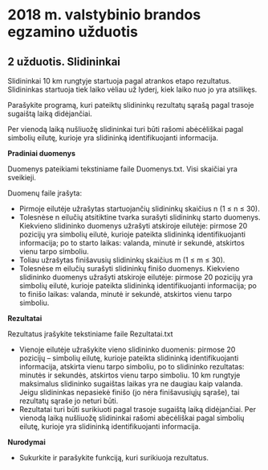# 2018 m. valstybinio brandos egzamino užduotis

## 2 užduotis. Slidininkai

Slidininkai 10 km rungtyje startuoja pagal atrankos etapo rezultatus. Slidininkas startuoja tiek laiko vėliau už lyderį, kiek laiko nuo jo yra atsilikęs. 

Parašykite programą, kuri pateiktų slidininkų rezultatų sąrašą pagal trasoje sugaištą laiką didėjančiai. 

Per vienodą laiką nušliuožę slidininkai turi būti rašomi abėcėliškai pagal simbolių eilutę, kurioje yra slidininką identifikuojanti informacija.

__Pradiniai duomenys__

Duomenys pateikiami tekstiniame faile Duomenys.txt. Visi skaičiai yra sveikieji.

Duomenų faile įrašyta:
- Pirmoje eilutėje užrašytas startuojančių slidininkų skaičius n (1 ≤ n ≤ 30).
- Tolesnėse n eilučių atsitiktine tvarka surašyti slidininkų starto duomenys. Kiekvieno slidininko duomenys užrašyti atskiroje eilutėje: pirmose 20 pozicijų yra simbolių eilutė, kurioje pateikta slidininką identifikuojanti informacija; po to starto laikas: valanda, minutė ir sekundė, atskirtos vienu tarpo simboliu.
- Toliau užrašytas finišavusių slidininkų skaičius m (1 ≤ m ≤ 30).
- Tolesnėse m eilučių surašyti slidininkų finišo duomenys. Kiekvieno slidininko duomenys užrašyti atskiroje eilutėje: pirmose 20 pozicijų yra simbolių eilutė, kurioje pateikta slidininką identifikuojanti informacija; po to finišo laikas: valanda, minutė ir sekundė, atskirtos vienu tarpo simboliu.

__Rezultatai__

Rezultatus įrašykite tekstiniame faile Rezultatai.txt

- Vienoje eilutėje užrašykite vieno slidininko duomenis: pirmose 20 pozicijų – simbolių eilutę, kurioje pateikta slidininką identifikuojanti informacija, atskirta vienu tarpo simboliu, po to slidininko rezultatas: minutės ir sekundės, atskirtos vienu tarpo simboliu. 10 km rungtyje maksimalus slidininko sugaištas laikas yra ne daugiau kaip valanda. Jeigu slidininkas nepasiekė finišo (jo nėra finišavusiųjų sąraše), tai rezultatų sąraše jo neturi būti.
- Rezultatai turi būti surikiuoti pagal trasoje sugaištą laiką didėjančiai. Per vienodą laiką nušliuožę slidininkai rašomi abėcėliškai pagal simbolių eilutę, kurioje yra slidininką identifikuojanti informacija.

__Nurodymai__
- Sukurkite ir parašykite funkciją, kuri surikiuoja rezultatus.

